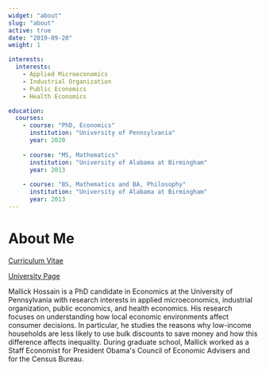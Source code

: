 ```yaml
---
widget: "about"
slug: "about"
active: true
date: "2019-09-20"
weight: 1

interests:
  interests: 
    - Applied Microeconomics
    - Industrial Organization
    - Public Economics
    - Health Economics

education:
  courses:
    - course: "PhD, Economics"
      institution: "University of Pennsylvania"
      year: 2020
  
    - course: "MS, Mathematics"
      institution: "University of Alabama at Birmingham"
      year: 2013
 
    - course: "BS, Mathematics and BA, Philosophy"
      institution: "University of Alabama at Birmingham"
      year: 2013
---
```


# About Me 

[Curriculum Vitae](https://github.com/emallickhossain/HossainCV/blob/master/HossainCV.pdf)

[University Page](https://economics.sas.upenn.edu/people/mallick-hossain)

Mallick Hossain is a PhD candidate in Economics at the University of Pennsylvania with research interests in applied microeconomics, industrial organization, public economics, and health economics. His research focuses on understanding how local economic environments affect consumer decisions. In particular, he studies the reasons why low-income households are less likely to use bulk discounts to save money and how this difference affects inequality. During graduate school, Mallick worked as a Staff Economist for President Obama's Council of Economic Advisers and for the Census Bureau. 
